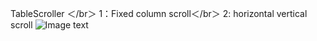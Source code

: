 TableScroller
＜/br＞
1：Fixed column scroll＜/br＞
2: horizontal  vertical scroll
![Image text](https://github.com/nixiaoning/TableScroller/raw/master/info.png)

